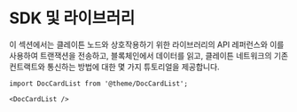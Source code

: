 # SDK 및 라이브러리

이 섹션에서는 클레이튼 노드와 상호작용하기 위한 라이브러리의 API 레퍼런스와 이를 사용하여 트랜잭션을 전송하고, 블록체인에서 데이터를 읽고, 클레이튼 네트워크의 기존 컨트랙트와 통신하는 방법에 대한 몇 가지 튜토리얼을 제공합니다.

```mdx-code-block
import DocCardList from '@theme/DocCardList';

<DocCardList />
```